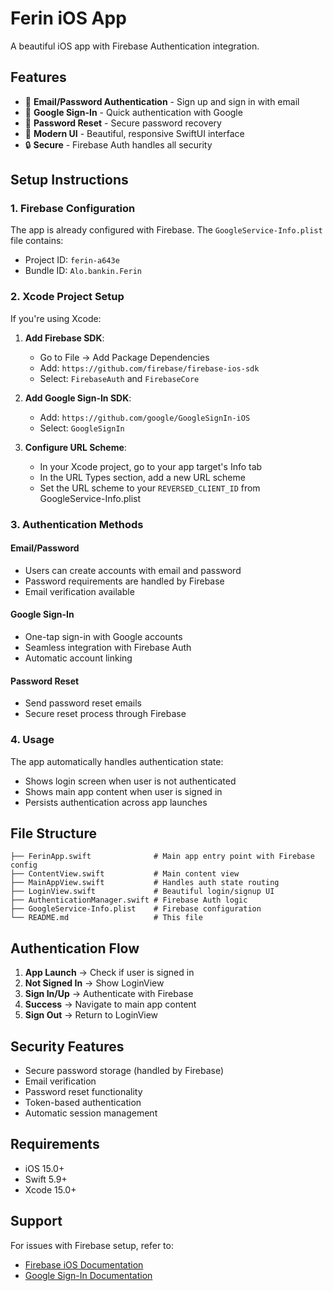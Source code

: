 # Ferin iOS App

A beautiful iOS app with Firebase Authentication integration.

## Features

- 🔐 **Email/Password Authentication** - Sign up and sign in with email
- 🌟 **Google Sign-In** - Quick authentication with Google
- 🔄 **Password Reset** - Secure password recovery
- 📱 **Modern UI** - Beautiful, responsive SwiftUI interface
- 🔒 **Secure** - Firebase Auth handles all security

## Setup Instructions

### 1. Firebase Configuration

The app is already configured with Firebase. The `GoogleService-Info.plist` file contains:
- Project ID: `ferin-a643e`
- Bundle ID: `Alo.bankin.Ferin`

### 2. Xcode Project Setup

If you're using Xcode:

1. **Add Firebase SDK**: 
   - Go to File → Add Package Dependencies
   - Add: `https://github.com/firebase/firebase-ios-sdk`
   - Select: `FirebaseAuth` and `FirebaseCore`

2. **Add Google Sign-In SDK**:
   - Add: `https://github.com/google/GoogleSignIn-iOS`
   - Select: `GoogleSignIn`

3. **Configure URL Scheme**:
   - In your Xcode project, go to your app target's Info tab
   - In the URL Types section, add a new URL scheme
   - Set the URL scheme to your `REVERSED_CLIENT_ID` from GoogleService-Info.plist

### 3. Authentication Methods

#### Email/Password
- Users can create accounts with email and password
- Password requirements are handled by Firebase
- Email verification available

#### Google Sign-In
- One-tap sign-in with Google accounts
- Seamless integration with Firebase Auth
- Automatic account linking

#### Password Reset
- Send password reset emails
- Secure reset process through Firebase

### 4. Usage

The app automatically handles authentication state:
- Shows login screen when user is not authenticated
- Shows main app content when user is signed in
- Persists authentication across app launches

## File Structure

```
├── FerinApp.swift              # Main app entry point with Firebase config
├── ContentView.swift           # Main content view
├── MainAppView.swift           # Handles auth state routing
├── LoginView.swift             # Beautiful login/signup UI
├── AuthenticationManager.swift # Firebase Auth logic
├── GoogleService-Info.plist    # Firebase configuration
└── README.md                   # This file
```

## Authentication Flow

1. **App Launch** → Check if user is signed in
2. **Not Signed In** → Show LoginView
3. **Sign In/Up** → Authenticate with Firebase
4. **Success** → Navigate to main app content
5. **Sign Out** → Return to LoginView

## Security Features

- Secure password storage (handled by Firebase)
- Email verification
- Password reset functionality
- Token-based authentication
- Automatic session management

## Requirements

- iOS 15.0+
- Swift 5.9+
- Xcode 15.0+

## Support

For issues with Firebase setup, refer to:
- [Firebase iOS Documentation](https://firebase.google.com/docs/ios/setup)
- [Google Sign-In Documentation](https://developers.google.com/identity/sign-in/ios)